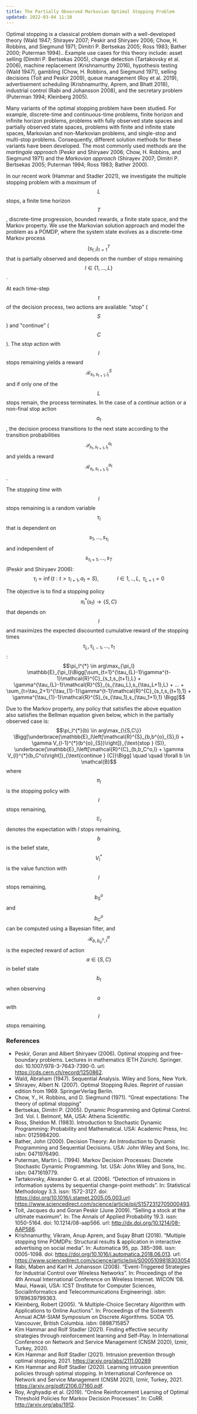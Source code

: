 ```yaml
---
title: The Partially Observed Markovian Optimal Stopping Problem
updated: 2022-03-04 11:10
---
```

Optimal stopping is a classical problem domain with a well-developed theory (Wald 1947; Shirayev 2007; Peskir and Shiryaev 2006; Chow, H. Robbins, and Siegmund 1971; Dimitri P. Bertsekas 2005; Ross 1983; Bather 2000; Puterman 1994).. Example use cases for this theory include: asset selling (Dimitri P. Bertsekas 2005), change detection (Tartakovsky et al. 2006), machine replacement (Krishnamurthy 2016), hypothesis testing (Wald 1947), gambling (Chow, H. Robbins, and Siegmund 1971), selling decisions (Toit and Peskir 2009), queue management (Roy et al. 2019), advertisement scheduling (Krishnamurthy, Aprem, and Bhatt 2018), industrial control (Rabi and Johansson 2008), and the secretary problem (Puterman 1994; Kleinberg 2005).

Many variants of the optimal stopping problem have been studied. For example, discrete-time and continuous-time problems, finite horizon and infinite horizon problems, problems with fully observed state spaces and partially observed state spaces, problems with finite and infinite state spaces, Markovian and non-Markovian problems, and single-stop and multi-stop problems. Consequently, different solution methods for these variants have been developed. The most commonly used methods are the *martingale approach* (Peskir and Shiryaev 2006; Chow, H. Robbins, and Siegmund 1971) and the *Markovian approach* (Shirayev 2007; Dimitri P. Bertsekas 2005; Puterman 1994; Ross 1983; Bather 2000).

In our recent work (Hammar and Stadler 2021), we investigate the multiple stopping problem with a *maximum* of $$L$$ stops, a finite time horizon $$T$$, discrete-time progression, bounded rewards, a finite state space, and the Markov property. We use the Markovian solution approach and model the problem as a POMDP, where the system state evolves as a discrete-time Markov process $$(s_{t,l})_{t=1}^{T}$$ that is partially observed and depends on the number of stops remaining $$l \in \{1,...,L\}$$.

At each time-step $$t$$ of the decision process, two actions are available: "stop" ($$S$$) and "continue" ($$C$$). The *stop* action with $$l$$ stops remaining yields a reward $$\mathcal{R}^{S}_{s_t,s_{t+1},l_t}$$ and if only one of the $$L$$ stops remain, the process terminates. In the case of a *continue* action or a non-final stop action $$a_t$$, the decision process transitions to the next state according to the transition probabilities $$\mathcal{P}^{a_t}_{s_t,s_{t+1},l_t}$$ and yields a reward $$\mathcal{R}^{a_t}_{s_t,s_{t+1},l_t}$$.

The *stopping time* with $$l$$ stops remaining is a random variable $$\tau_l$$ that is dependent on $$s_1,...,s_{\tau_l}$$ and independent of $$s_{\tau_{l}+1},..., s_{T}$$ (Peskir and Shiryaev 2006):
$$\tau_l = \inf\{t: t > \tau_{l+1}, a_t=S\}, \quad \quad \quad  l\in 1,..,L,\text{ }\tau_{L+1}=0$$

The objective is to find a stopping policy $$\pi_l^{*}(s_t) \rightarrow \{S,C\}$$ that depends on $$l$$ and maximizes the expected discounted cumulative reward of the stopping times $$\tau_{L},\tau_{L-1},..., \tau_1$$:
$$\pi_l^{*} \in arg\max_{\pi_l} \mathbb{E}_{\pi_l}\Bigg[\sum_{t=1}^{\tau_{L}-1}\gamma^{t-1}\mathcal{R}^{C}_{s_t,s_{t+1},L} + \gamma^{\tau_{L}-1}\mathcal{R}^{S}_{s_{\tau_L},s_{\tau_L+1},L} + ... + \sum_{t=\tau_2+1}^{\tau_{1}-1}\gamma^{t-1}\mathcal{R}^{C}_{s_t,s_{t+1},1} + \gamma^{\tau_{1}-1}\mathcal{R}^{S}_{s_{\tau_1},s_{\tau_1+1},1} \Bigg]$$

Due to the Markov property, any policy that satisfies the above equation also satisfies the Bellman equation given below, which in the partially observed case is:
$$\pi_l^{*}(b) \in arg\max_{\{S,C\}}  \Bigg[\underbrace{\mathbb{E}_l\left[\mathcal{R}^{S}_{b,b^{o}_{S},l} + \gamma V_{l-1}^{*}(b^{o}_{S})\right]}_{\text{stop } (S)}, \underbrace{\mathbb{E}_l\left[\mathcal{R}^{C}_{b,b_C^o,l} + \gamma V_{l}^{*}(b_C^o)\right]}_{\text{continue } (C)}\Bigg] \quad \quad \forall b \in \mathcal{B}$$
where $$\pi_l$$ is the stopping policy with $$l$$ stops remaining, $$\mathbb{E}_l$$ denotes the expectation with $l$ stops remaining, $$b$$ is the belief state, $$V_{l}^{*}$$ is the value function with $$l$$ stops remaining, $$b^o_{S}$$ and $$b^{o}_{C}$$ can be computed using a Bayesian filter, and $$\mathcal{R}_{b,b^o_{a},l}^{a}$$ is the expected reward of action $$a \in \{S,C\}$$ in belief state $$b_t$$ when observing $$o$$ with $$l$$ stops remaining.

### References

- Peskir, Goran and Albert Shiryaev (2006). Optimal stopping and free-boundary problems. Lectures in mathematics (ETH Zürich). Springer. doi: 10.1007/978-3-7643-7390-0. url: https://cds.cern.ch/record/1250862.
- Wald, Abraham (1947). Sequential Analysis. Wiley and Sons, New York.
- Shirayev, Albert N. (2007). Optimal Stopping Rules. Reprint of russian edition from 1969. SpringerVerlag Berlin.
- Chow, Y., H. Robbins, and D. Siegmund (1971). “Great expectations: The theory of optimal stopping”
- Bertsekas, Dimitri P. (2005). Dynamic Programming and Optimal Control. 3rd. Vol. I. Belmont, MA, USA: Athena Scientific.
- Ross, Sheldon M. (1983). Introduction to Stochastic Dynamic Programming: Probability and Mathematical. USA: Academic Press, Inc. isbn: 0125984200.
- Bather, John (2000). Decision Theory: An Introduction to Dynamic Programming and Sequential Decisions. USA: John Wiley and Sons, Inc. isbn: 0471976490.
- Puterman, Martin L. (1994). Markov Decision Processes: Discrete Stochastic Dynamic Programming. 1st. USA: John Wiley and Sons, Inc. isbn: 0471619779.
- Tartakovsky, Alexander G. et al. (2006). “Detection of intrusions in information systems by sequential change-point methods”. In: Statistical Methodology 3.3. issn: 1572-3127. doi: https://doi.org/10.1016/j.stamet.2005.05.003.url: https://www.sciencedirect.com/science/article/pii/S1572312705000493.
- Toit, Jacques du and Goran Peskir (June 2009). “Selling a stock at the ultimate maximum”. In: The Annals of Applied Probability 19.3. issn: 1050-5164. doi: 10.1214/08-aap566. url: http://dx.doi.org/10.1214/08-AAP566.
- Krishnamurthy, Vikram, Anup Aprem, and Sujay Bhatt (2018). “Multiple stopping time POMDPs: Structural results & application in interactive advertising on social media”. In: Automatica 95, pp. 385–398. issn: 0005-1098. doi: https://doi.org/10.1016/j.automatica.2018.06.013. url: https://www.sciencedirect.com/science/article/pii/S0005109818303054
- Rabi, Maben and Karl H. Johansson (2008). “Event-Triggered Strategies for Industrial Control over Wireless Networks”. In: Proceedings of the 4th Annual International Conference on Wireless Internet. WICON ’08. Maui, Hawaii, USA: ICST (Institute for Computer Sciences, SocialInformatics and Telecommunications Engineering). isbn: 9789639799363.
- Kleinberg, Robert (2005). “A Multiple-Choice Secretary Algorithm with Applications to Online Auctions”. In: Proceedings of the Sixteenth Annual ACM-SIAM Symposium on Discrete Algorithms. SODA ’05. Vancouver, British Columbia. isbn: 0898715857
- Kim Hammar and Rolf Stadler (2021). Finding effective security strategies through reinforcement learning and Self-Play. In International Conference on Network and Service Management (CNSM 2020), Izmir, Turkey, 2020.
- Kim Hammar and Rolf Stadler (2021). Intrusion prevention through optimal stopping, 2021. https://arxiv.org/abs/2111.00289
- Kim Hammar and Rolf Stadler (2020). Learning intrusion prevention policies through optimal stopping. In International Conference on Network and Service Management (CNSM 2021), Izmir, Turkey, 2021. https://arxiv.org/pdf/2106.07160.pdf.
- Roy, Arghyadip et al. (2019). “Online Reinforcement Learning of Optimal Threshold Policies for Markov Decision Processes”. In: CoRR. http://arxiv.org/abs/1912.
